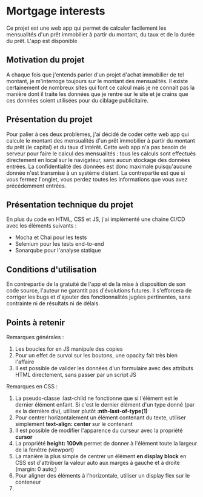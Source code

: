 # Mortgage interests

Ce projet est une web app qui permet de calculer facilement les mensualités d'un prêt immobilier à partir du montant, du taux et de la durée du prêt. L'app est disponible <a href="#"></a>

## Motivation du projet

A chaque fois que j'entends parler d'un projet d'achat immobilier de tel montant, je m'interroge toujours sur le montant des mensualités. Il existe certainement de nombreux sites qui font ce calcul mais je ne connait pas la manière dont il traite les données que je rentre sur le site et je crains que ces données soient utilisées pour du ciblage publicitaire.

## Présentation du projet

Pour palier à ces deux problèmes, j'ai décidé de coder cette web app qui calcule le montant des mensualités d'un prêt immobilier à partir du montant du prêt (le capital) et du taux d'intérêt. Cette web app n'a pas besoin de serveur pour faire le calcul des mensualités : tous les calculs sont effectués directement en local sur le navigateur, sans aucun stockage des données entrées. La confidentialité des données est donc maximale puisqu'aucune donnée n'est transmise à un système distant. La contrepartie est que si vous fermez l'onglet, vous perdez toutes les informations que vous avez précédemment entrées.

## Présentation technique du projet

En plus du code en HTML, CSS et JS, j'ai implémenté une chaine CI/CD avec les éléments suivants :

<ul>
    <li>Mocha et Chai pour les tests</li>
    <li>Selenium pour les tests end-to-end</li>
    <li>Sonarqube pour l'analyse statique</li>
</ul>

## Conditions d'utilisation

En contrepartie de la gratuité de l'app et de la mise à disposition de son code source, l'auteur ne garantit pas d'évolutions futures. Il s'efforcera de corriger les bugs et d'ajouter des fonctionnalités jugées pertinentes, sans contrainte ni de résultats ni de délais.

## Points à retenir

Remarques générales :

<ol>
    <li>Les boucles for en JS manipule des copies</li>
    <li>Pour un effet de survol sur les boutons, une opacity fait très bien l'affaire</li>
    <li>Il est possible de valider les données d'un formulaire avec des attributs HTML directement, sans passer par un script JS</li>
</ol>

Remarques en CSS :

<ol>
    <li>La pseudo-classe :last-child ne fonctionne que si l'élément est le dernier élément enfant. Si c'est le dernier élément d'un type donné (par ex la dernière div), utiliser plutôt <strong>:nth-last-of-type(1)</strong></li>
    <li>Pour centrer horizontalement un élément contenant du texte, utiliser simplement <strong>text-align: center</strong> sur le contenant</li>
    <li>Il est possible de modifier l'apparence du curseur avec la propriété <strong>cursor</strong></li>
    <li>La propriété <strong>height: 100vh</strong> permet de donner à l'élément toute la largeur de la fenêtre (viewport)</li>
    <li>La manière la plus simple de centrer un élément <strong>en display block</strong> en CSS est d'attribuer la valeur auto aux marges à gauche et à droite (margin: 0 auto;)</li>
    <li>Pour aligner des éléments à l'horizontale, utiliser un display flex sur le conteneur</li>
    <li></li>
</ol>
